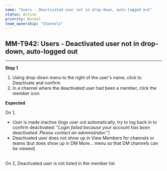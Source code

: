 ```yaml
---
name: "Users - Deactivated user not in drop-down, auto-logged out"
status: Active
priority: Normal
team_ownership: "Channels"
---
```


## MM-T942: Users - Deactivated user not in drop-down, auto-logged out

---

**Step 1**

1. Using drop-down menu to the right of the user's name, click to Deactivate and confirm
2. In a channel where the deactivated user had been a member, click the member icon

**Expected**

On 1,

- User is made inactive (logs user out automatically; try to log back in to confirm deactivated: "_Login failed because your account has been deactivated. Please contact an administrator._")
- Deactivated user does not show up in View Members for channels or teams (but does show up in DM More... menu so that DM channels can be viewed)

\
On 2, Deactivated user is not listed in the member list

